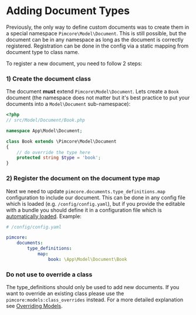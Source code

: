 # Adding Document Types

Previously, the only way to define custom documents was to create them in a special namespace `Pimcore\Model\Document`. This
is still possible, but the document can be in any namespace as long as the document is correctly registered. Registration
can be done in the config via a static mapping from document type to class name.

To register a new document, you need to follow 2 steps:

### 1) Create the document class

The document **must** extend `Pimcore\Model\Document`. Lets create a `Book` document (the namespace does not matter
but it's best practice to put your documents into a `Model\Document` sub-namespace):

```php
<?php
// src/Model/Document/Book.php

namespace App\Model\Document;

class Book extends \Pimcore\Model\Document
{
    // do override the type here
    protected string $type = 'book';
}
```

### 2) Register the document on the document type map

Next we need to update `pimcore.documents.type_definitions.map` configuration to include our document. This can be done in any config
file which is loaded (e.g. `/config/config.yaml`), but if you provide the editable with a bundle you should define it
in a configuration file which is [automatically loaded](./03_Auto_Loading_Config_And_Routing_Definitions.md). Example:

```yaml
# /config/config.yaml

pimcore:
    documents:
        type_definitions:
            map:
                book: \App\Model\Document\Book
```

### Do not use to override a class

The type_definitions should only be used to add new documents.
If you want to override an existing class please use the `pimcore:models:class_overrides` instead.
For a more detailed explanation see [Overriding Models](https://github.com/pimcore/pimcore/tree/11.x/doc/Development_Documentation/20_Extending_Pimcore/03_Overriding_Models.md).